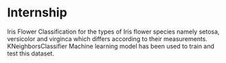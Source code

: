 # Internship
Iris Flower Classification for the types of Iris flower species namely setosa, versicolor and virginca which differs according to their measurements. KNeighborsClassifier Machine learning model has been used to train and test this dataset.
